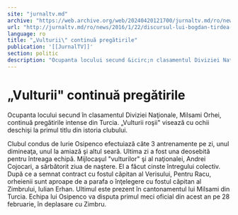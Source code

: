 ```yaml
---
site: "jurnaltv.md"
archive: "https://web.archive.org/web/20240420121700/jurnaltv.md/ro/news/2016/1/22/discursul-lui-bogdan-tirdea-"
url: "http://jurnaltv.md/ro/news/2016/1/22/discursul-lui-bogdan-tirdea-"
language: ro
title: "„Vulturii\" continuă pregătirile"
publication: '[[JurnalTV]]'
section: politic
description: "Ocupanta locului secund &icirc;n clasamentul Diviziei Naţionale, Milsami Orhei, continuă pregătirile intense din Turcia. &bdquo;Vulturii roşii\" visează..."
---
```


# „Vulturii" continuă pregătirile

Ocupanta locului secund în clasamentul Diviziei Naţionale, Milsami Orhei, continuă pregătirile intense din Turcia. „Vulturii roşii" visează cu ochii deschişi la primul titlu din istoria clubului.

Clubul condus de Iurie Osipenco efectuiază câte 3 antrenamente pe zi, unul dimineaţa, unul la amiază şi altul seară. Ultima zi a fost una deosebită pentru întreaga echipă. Mijlocaşul "vulturilor" şi al naţionalei, Andrei Cojocari, a sărbătorit ziua de naştere. El a făcut cinste întregului colectiv. După ce a semnat contract cu fostul căpitan al Verisului, Pentru Racu, orheienii sunt aproape de a parafa o înţelegere cu fostul căpitan al Zimbrului, Iulian Erhan. Ultimul este prezent în cantonamentul lui Milsami din Turcia. Echipa lui Osipenco va disputa primul meci oficial din acest an pe 28 februarie, în deplasare cu Zimbru.